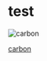 # test
![carbon](carbon.png)


[carbon](https://www.draw.io/?lightbox=1&highlight=0000ff&edit=_blank&layers=1&nav=1&title=carbon.png#Uhttps%3A%2F%2Fraw.githubusercontent.com%2Fkorservick%2Ftest%2Fmaster%2Fcarbon.png)
